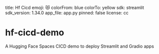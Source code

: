 title: Hf Cicd
emoji: 😻
colorFrom: blue
colorTo: yellow
sdk: streamlit
sdk_version: 1.34.0
app_file: app.py
pinned: false
license: cc

# hf-cicd-demo
A Hugging Face Spaces CICD demo to deploy Streamlit and Gradio apps
